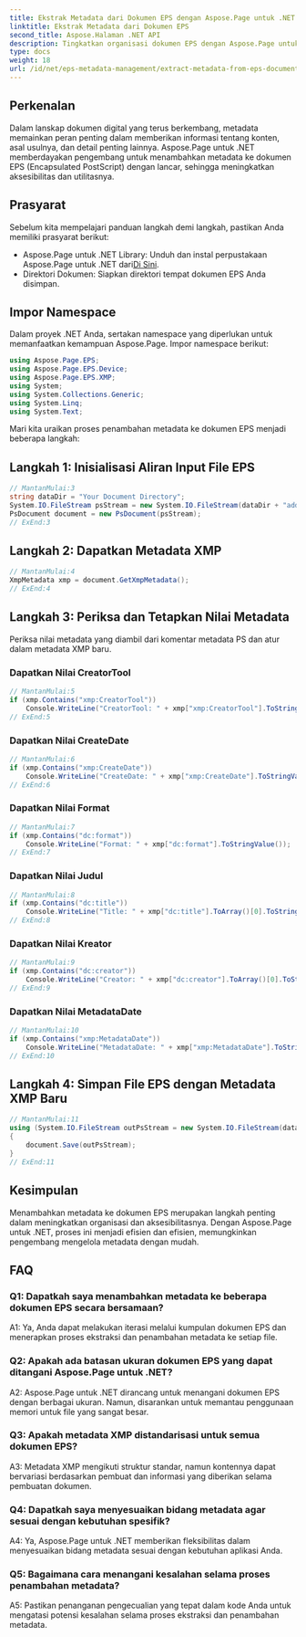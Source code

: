 ```yaml
---
title: Ekstrak Metadata dari Dokumen EPS dengan Aspose.Page untuk .NET
linktitle: Ekstrak Metadata dari Dokumen EPS
second_title: Aspose.Halaman .NET API
description: Tingkatkan organisasi dokumen EPS dengan Aspose.Page untuk .NET. Tambahkan metadata dengan mudah untuk meningkatkan aksesibilitas dan pengambilan informasi.
type: docs
weight: 18
url: /id/net/eps-metadata-management/extract-metadata-from-eps-document/
---
```

## Perkenalan

Dalam lanskap dokumen digital yang terus berkembang, metadata memainkan peran penting dalam memberikan informasi tentang konten, asal usulnya, dan detail penting lainnya. Aspose.Page untuk .NET memberdayakan pengembang untuk menambahkan metadata ke dokumen EPS (Encapsulated PostScript) dengan lancar, sehingga meningkatkan aksesibilitas dan utilitasnya.

## Prasyarat

Sebelum kita mempelajari panduan langkah demi langkah, pastikan Anda memiliki prasyarat berikut:

-  Aspose.Page untuk .NET Library: Unduh dan instal perpustakaan Aspose.Page untuk .NET dari[Di Sini](https://releases.aspose.com/page/net/).
- Direktori Dokumen: Siapkan direktori tempat dokumen EPS Anda disimpan.

## Impor Namespace

Dalam proyek .NET Anda, sertakan namespace yang diperlukan untuk memanfaatkan kemampuan Aspose.Page. Impor namespace berikut:

```csharp
using Aspose.Page.EPS;
using Aspose.Page.EPS.Device;
using Aspose.Page.EPS.XMP;
using System;
using System.Collections.Generic;
using System.Linq;
using System.Text;
```

Mari kita uraikan proses penambahan metadata ke dokumen EPS menjadi beberapa langkah:

## Langkah 1: Inisialisasi Aliran Input File EPS

```csharp
// MantanMulai:3
string dataDir = "Your Document Directory";
System.IO.FileStream psStream = new System.IO.FileStream(dataDir + "add_input.eps", System.IO.FileMode.Open, System.IO.FileAccess.Read);
PsDocument document = new PsDocument(psStream);
// ExEnd:3
```

## Langkah 2: Dapatkan Metadata XMP

```csharp
// MantanMulai:4
XmpMetadata xmp = document.GetXmpMetadata();
// ExEnd:4
```

## Langkah 3: Periksa dan Tetapkan Nilai Metadata

Periksa nilai metadata yang diambil dari komentar metadata PS dan atur dalam metadata XMP baru.

### Dapatkan Nilai CreatorTool

```csharp
// MantanMulai:5
if (xmp.Contains("xmp:CreatorTool"))
    Console.WriteLine("CreatorTool: " + xmp["xmp:CreatorTool"].ToStringValue());
// ExEnd:5
```

### Dapatkan Nilai CreateDate

```csharp
// MantanMulai:6
if (xmp.Contains("xmp:CreateDate"))
    Console.WriteLine("CreateDate: " + xmp["xmp:CreateDate"].ToStringValue());
// ExEnd:6
```

### Dapatkan Nilai Format

```csharp
// MantanMulai:7
if (xmp.Contains("dc:format"))
    Console.WriteLine("Format: " + xmp["dc:format"].ToStringValue());
// ExEnd:7
```

### Dapatkan Nilai Judul

```csharp
// MantanMulai:8
if (xmp.Contains("dc:title"))
    Console.WriteLine("Title: " + xmp["dc:title"].ToArray()[0].ToStringValue());
// ExEnd:8
```

### Dapatkan Nilai Kreator

```csharp
// MantanMulai:9
if (xmp.Contains("dc:creator"))
    Console.WriteLine("Creator: " + xmp["dc:creator"].ToArray()[0].ToStringValue());
// ExEnd:9
```

### Dapatkan Nilai MetadataDate

```csharp
// MantanMulai:10
if (xmp.Contains("xmp:MetadataDate"))
    Console.WriteLine("MetadataDate: " + xmp["xmp:MetadataDate"].ToStringValue());
// ExEnd:10
```

## Langkah 4: Simpan File EPS dengan Metadata XMP Baru

```csharp
// MantanMulai:11
using (System.IO.FileStream outPsStream = new System.IO.FileStream(dataDir + "add_output.eps", System.IO.FileMode.Create, System.IO.FileAccess.Write))
{
    document.Save(outPsStream);
}
// ExEnd:11
```

## Kesimpulan

Menambahkan metadata ke dokumen EPS merupakan langkah penting dalam meningkatkan organisasi dan aksesibilitasnya. Dengan Aspose.Page untuk .NET, proses ini menjadi efisien dan efisien, memungkinkan pengembang mengelola metadata dengan mudah.

## FAQ

### Q1: Dapatkah saya menambahkan metadata ke beberapa dokumen EPS secara bersamaan?

A1: Ya, Anda dapat melakukan iterasi melalui kumpulan dokumen EPS dan menerapkan proses ekstraksi dan penambahan metadata ke setiap file.

### Q2: Apakah ada batasan ukuran dokumen EPS yang dapat ditangani Aspose.Page untuk .NET?

A2: Aspose.Page untuk .NET dirancang untuk menangani dokumen EPS dengan berbagai ukuran. Namun, disarankan untuk memantau penggunaan memori untuk file yang sangat besar.

### Q3: Apakah metadata XMP distandarisasi untuk semua dokumen EPS?

A3: Metadata XMP mengikuti struktur standar, namun kontennya dapat bervariasi berdasarkan pembuat dan informasi yang diberikan selama pembuatan dokumen.

### Q4: Dapatkah saya menyesuaikan bidang metadata agar sesuai dengan kebutuhan spesifik?

A4: Ya, Aspose.Page untuk .NET memberikan fleksibilitas dalam menyesuaikan bidang metadata sesuai dengan kebutuhan aplikasi Anda.

### Q5: Bagaimana cara menangani kesalahan selama proses penambahan metadata?

A5: Pastikan penanganan pengecualian yang tepat dalam kode Anda untuk mengatasi potensi kesalahan selama proses ekstraksi dan penambahan metadata.